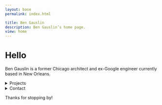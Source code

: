 ```yaml
---
layout: base
permalink: index.html

title: Ben Gauslin
description: Ben Gauslin’s home page.
view: home
---
```

# Hello

Ben Gauslin is a former Chicago architect and ex-Google engineer currently based in New Orleans.

<details>
  <summary>Projects</summary>

  Links to some of my architectural projects with photos and drawings; and a handful of web apps crafted with TypeScript, Sass, and HTML custom elements.

  - Barge board [shotgun house renovation][shotgun-fsj] in Faubourg St. John, New Orleans.
  - Web version of the wonderful Charles and Ray Eames film [Powers Of Ten][ten].
  - Travel [sketches and collages][europa] I made while wandering Europe.
  - [Clock][clock] composed of nine sets of hands.
  - [Calorie calculator][calories] for determining daily calorie needs.
  - [Compound interest calculator][interest] with support for multiple currencies.

</details>

<details>
  <summary>Contact</summary>
  
  You can reach me via [email][email], [text][sms], or [voicemail][phone].

</details>

Thanks for stopping by!

[calories]: https://calories.gauslin.com "Web app for calculating daily calorie needs"
[clock]: https://clock.gauslin.com "Nine analog clocks reveal patterns over time"
[email]: mailto:ben@gauslin.com?subject=Hello "Send an emailooo"
[europa]: https://slides.gauslin.com/sketches-collages "Documenting travel abroad with pen, pencil, and found materials"
[interest]: https://interest.gauslin.com "Web app for calculating compound interest"
[phone]: tel:5044057842 "Make a phone call"
[shotgun-fsj]: https://slides.gauslin.com/shotgun "Breathing new life into an 1890s New Orleans shotgun house"
[sms]: sms:5044057842 "Send a text message"
[ten]: https://ten.gauslin.com "Web app based on the book and film by Charles and Ray Eames"
